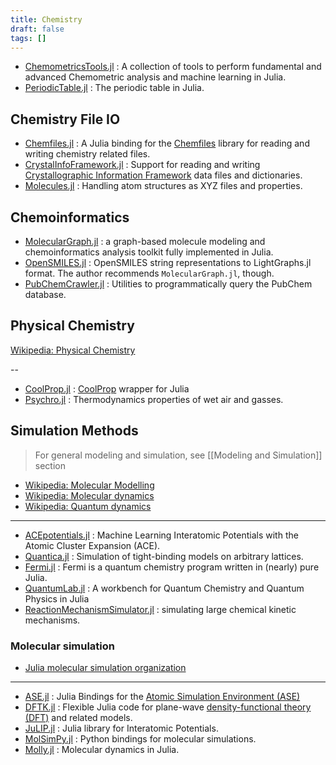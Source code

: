 ```yaml
---
title: Chemistry
draft: false
tags: []
---
```


- [ChemometricsTools.jl](https://github.com/caseykneale/ChemometricsTools.jl) : A collection of tools to perform fundamental and advanced Chemometric analysis and machine learning in Julia.
- [PeriodicTable.jl](https://github.com/JuliaPhysics/PeriodicTable.jl) : The periodic table in Julia.

## Chemistry File IO

- [Chemfiles.jl](https://github.com/chemfiles/Chemfiles.jl) : A Julia binding for the [Chemfiles](https://github.com/chemfiles/chemfiles) library for reading and writing chemistry related files.
- [CrystalInfoFramework.jl](https://github.com/jamesrhester/CrystalInfoFramework.jl) : Support for reading and writing [Crystallographic Information Framework](https://www.iucr.org/resources/cif) data files and dictionaries.
- [Molecules.jl](https://github.com/FermiQC/Molecules.jl) : Handling atom structures as XYZ files and properties.

## Chemoinformatics

- [MolecularGraph.jl](https://github.com/mojaie/MolecularGraph.jl) : a graph-based molecule modeling and chemoinformatics analysis toolkit fully implemented in Julia.
- [OpenSMILES.jl](https://github.com/caseykneale/OpenSMILES.jl) : OpenSMILES string representations to LightGraphs.jl format. The author recommends `MolecularGraph.jl`, though.
- [PubChemCrawler.jl](https://github.com/JuliaHealth/PubChemCrawler.jl) : Utilities to programmatically query the PubChem database.

## Physical Chemistry

[Wikipedia: Physical Chemistry](https://en.wikipedia.org/wiki/Category:Physical_chemistry)

--

- [CoolProp.jl](https://github.com/CoolProp/CoolProp.jl) : [CoolProp](http://www.coolprop.org/) wrapper for Julia
- [Psychro.jl](https://github.com/pjabardo/Psychro.jl) : Thermodynamics properties of wet air and gasses.

## Simulation Methods

> For general modeling and simulation, see [[Modeling and Simulation]] section

- [Wikipedia: Molecular Modelling](https://en.wikipedia.org/wiki/Category:Molecular_modelling)
- [Wikipedia: Molecular dynamics](https://en.wikipedia.org/wiki/Molecular_dynamics)
- [Wikipedia: Quantum dynamics](https://en.wikipedia.org/wiki/Quantum_dynamics)

---

- [ACEpotentials.jl](https://github.com/ACEsuit/ACEpotentials.jl) : Machine Learning Interatomic Potentials with the Atomic Cluster Expansion (ACE).
- [Quantica.jl](https://github.com/pablosanjose/Quantica.jl) : Simulation of tight-binding models on arbitrary lattices.
- [Fermi.jl](https://github.com/FermiQC/Fermi.jl) : Fermi is a quantum chemistry program written in (nearly) pure Julia.
- [QuantumLab.jl](https://github.com/vonDonnerstein/QuantumLab.jl) : A workbench for Quantum Chemistry and Quantum Physics in Julia
- [ReactionMechanismSimulator.jl](https://github.com/ReactionMechanismGenerator/ReactionMechanismSimulator.jl) : simulating large chemical kinetic mechanisms.

### Molecular simulation

- [Julia molecular simulation organization](https://github.com/JuliaMolSim/)

---

- [ASE.jl](https://github.com/JuliaMolSim/ASE.jl) : Julia Bindings for the [Atomic Simulation Environment (ASE)](https://wiki.fysik.dtu.dk/ase)
- [DFTK.jl](https://github.com/JuliaMolSim/DFTK.jl) : Flexible Julia code for plane-wave [density-functional theory (DFT)](https://en.wikipedia.org/wiki/Density_functional_theory) and related models.
- [JuLIP.jl](https://github.com/JuliaMolSim/JuLIP.jl) : Julia library for Interatomic Potentials.
- [MolSimPy.jl](https://github.com/JuliaMolSim/MolSimPy.jl) : Python bindings for molecular simulations.
- [Molly.jl](https://github.com/JuliaMolSim/Molly.jl) : Molecular dynamics in Julia.
